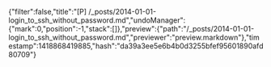 {"filter":false,"title":"[P] /_posts/2014-01-01-login_to_ssh_without_password.md","undoManager":{"mark":0,"position":-1,"stack":[]},"preview":{"path":"/_posts/2014-01-01-login_to_ssh_without_password.md","previewer":"preview.markdown"},"timestamp":1418868419885,"hash":"da39a3ee5e6b4b0d3255bfef95601890afd80709"}